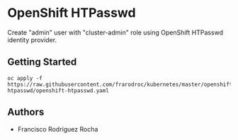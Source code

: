 # OpenShift HTPasswd

Create "admin" user with "cluster-admin" role using OpenShift HTPasswd identity provider.

## Getting Started

```
oc apply -f https://raw.githubusercontent.com/frarodroc/kubernetes/master/openshift-htpasswd/openshift-htpasswd.yaml
```

## Authors

* Francisco Rodríguez Rocha
